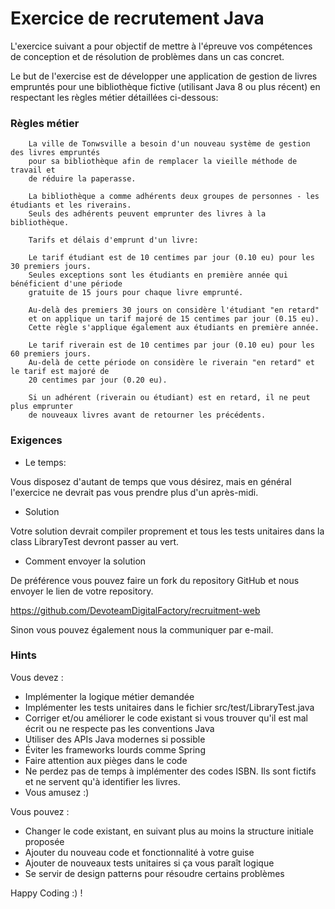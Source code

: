 # Exercice de recrutement Java

L'exercice suivant a pour objectif de mettre à l'épreuve vos compétences de conception et de résolution
de problèmes dans un cas concret.

Le but de l'exercise est de développer une application de gestion de livres empruntés pour une
bibliothèque fictive (utilisant Java 8 ou plus récent) en respectant les règles métier détaillées
ci-dessous:

### Règles métier

```text
    La ville de Tonwsville a besoin d'un nouveau système de gestion des livres empruntés
    pour sa bibliothèque afin de remplacer la vieille méthode de travail et
    de réduire la paperasse.

    La bibliothèque a comme adhérents deux groupes de personnes - les étudiants et les riverains.
    Seuls des adhérents peuvent emprunter des livres à la bibliothèque.

    Tarifs et délais d'emprunt d'un livre:

    Le tarif étudiant est de 10 centimes par jour (0.10 eu) pour les 30 premiers jours.
    Seules exceptions sont les étudiants en première année qui bénéficient d'une période
    gratuite de 15 jours pour chaque livre emprunté.

    Au-delà des premiers 30 jours on considère l'étudiant "en retard"
    et on applique un tarif majoré de 15 centimes par jour (0.15 eu).
    Cette règle s'applique également aux étudiants en première année.

    Le tarif riverain est de 10 centimes par jour (0.10 eu) pour les 60 premiers jours.
    Au-delà de cette période on considère le riverain "en retard" et le tarif est majoré de
    20 centimes par jour (0.20 eu).

    Si un adhérent (riverain ou étudiant) est en retard, il ne peut plus emprunter
    de nouveaux livres avant de retourner les précédents.
```

### Exigences

* Le temps:

Vous disposez d'autant de temps que vous désirez, mais en général l'exercice ne devrait pas vous prendre plus
d'un après-midi.

* Solution

Votre solution devrait compiler proprement et tous les tests unitaires dans la class LibraryTest devront passer au vert.

* Comment envoyer la solution

De préférence vous pouvez faire un fork du repository GitHub et nous envoyer le lien de votre repository.

https://github.com/DevoteamDigitalFactory/recruitment-web

Sinon vous pouvez également nous la communiquer par e-mail.


### Hints

Vous devez :

* Implémenter la logique métier demandée
* Implémenter les tests unitaires dans le fichier src/test/LibraryTest.java
* Corriger et/ou améliorer le code existant si vous trouver qu'il est mal écrit ou ne respecte pas les conventions Java
* Utiliser des APIs Java modernes si possible
* Éviter les frameworks lourds comme Spring
* Faire attention aux pièges dans le code
* Ne perdez pas de temps à implémenter des codes ISBN. Ils sont fictifs et ne servent qu'à identifier les livres.
* Vous amusez :)


Vous pouvez :

* Changer le code existant, en suivant plus au moins la structure initiale proposée
* Ajouter du nouveau code et fonctionnalité à votre guise
* Ajouter de nouveaux tests unitaires si ça vous paraît logique
* Se servir de design patterns pour résoudre certains problèmes

Happy Coding :) !

